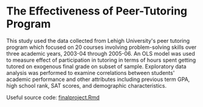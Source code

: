 # The Effectiveness of Peer-Tutoring Program

This study used the data collected from Lehigh University's peer tutoring program which focused on 20 courses involving problem-solving skills over three academic years, 2003-04 through 2005-06. An OLS model was used to measure effect of participation in tutoring in terms of hours spent getting tutored on exogenous final grade on subset of sample. Exploratory data analysis was performed to examine correlations between students' academic performance and other attributes including previous term GPA, high school rank, SAT scores, and demographic characteristics.

Useful source code: [finalproject.Rmd](https://github.com/Cyanjiner/peer-tutoring-program/blob/main/finalproject.Rmd)
